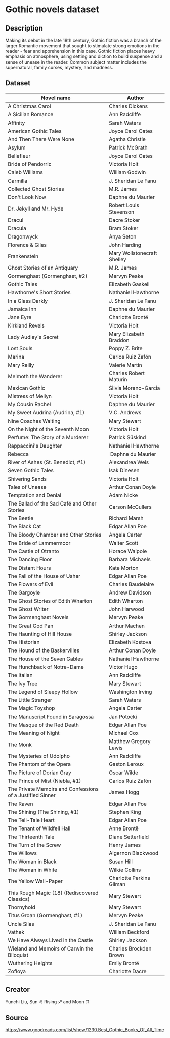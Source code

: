 # Gothic novels dataset

## Description
Making its debut in the late 18th century, Gothic fiction was a branch of the larger Romantic movement that sought to stimulate strong emotions in the reader - fear and apprehension in this case. Gothic fiction places heavy emphasis on atmosphere, using setting and diction to build suspense and a sense of unease in the reader. Common subject matter includes the supernatural, family curses, mystery, and madness.

## Dataset
| Novel name | Author |
|---|---|
|	A Christmas Carol	|	Charles Dickens	|
|	A Sicilian Romance	|	Ann Radcliffe	|
|	Affinity	|	Sarah Waters	|
|	American Gothic Tales	|	Joyce Carol Oates 	|
|	And Then There Were None	|	Agatha Christie	|
|	Asylum	|	Patrick McGrath	|
|	Bellefleur	|	Joyce Carol Oates	|
|	Bride of Pendorric	|	Victoria Holt	|
|	Caleb Williams	|	William Godwin	|
|	Carmilla	|	J. Sheridan Le Fanu	|
|	Collected Ghost Stories	|	M.R. James	|
|	Don't Look Now	|	Daphne du Maurier 	|
|	Dr. Jekyll and Mr. Hyde	|	Robert Louis Stevenson	|
|	Dracul	|	Dacre Stoker	|
|	Dracula	|	Bram Stoker	|
|	Dragonwyck	|	Anya Seton	|
|	Florence & Giles	|	John Harding	|
|	Frankenstein	|	Mary Wollstonecraft Shelley	|
|	Ghost Stories of an Antiquary	|	M.R. James	|
|	Gormenghast (Gormenghast, #2)	|	Mervyn Peake	|
|	Gothic Tales	|	Elizabeth Gaskell	|
|	Hawthorne's Short Stories	|	Nathaniel Hawthorne	|
|	In a Glass Darkly	|	J. Sheridan Le Fanu	|
|	Jamaica Inn	|	Daphne du Maurier	|
|	Jane Eyre	|	Charlotte Brontë	|
|	Kirkland Revels	|	Victoria Holt	|
|	Lady Audley's Secret	|	Mary Elizabeth Braddon	|
|	Lost Souls	|	Poppy Z. Brite	|
|	Marina	|	Carlos Ruiz Zafón	|
|	Mary Reilly	|	Valerie Martin 	|
|	Melmoth the Wanderer	|	Charles Robert Maturin	|
|	Mexican Gothic	|	Silvia Moreno-Garcia	|
|	Mistress of Mellyn	|	Victoria Holt 	|
|	My Cousin Rachel	|	Daphne du Maurier	|
|	My Sweet Audrina (Audrina, #1)	|	V.C. Andrews	|
|	Nine Coaches Waiting	|	Mary Stewart	|
|	On the Night of the Seventh Moon	|	Victoria Holt	|
|	Perfume: The Story of a Murderer	|	Patrick Süskind 	|
|	Rappaccini's Daughter	|	Nathaniel Hawthorne	|
|	Rebecca	|	 Daphne du Maurier	|
|	River of Ashes (St. Benedict, #1)	|	Alexandrea Weis 	|
|	Seven Gothic Tales	|	Isak Dinesen	|
|	Shivering Sands	|	Victoria Holt	|
|	Tales of Unease	|	Arthur Conan Doyle	|
|	Temptation and Denial	|	Adam Nicke 	|
|	The Ballad of the Sad Café and Other Stories	|	Carson McCullers 	|
|	The Beetle	|	Richard Marsh	|
|	The Black Cat	|	Edgar Allan Poe	|
|	The Bloody Chamber and Other Stories	|	Angela Carter	|
|	The Bride of Lammermoor	|	Walter Scott	|
|	The Castle of Otranto	|	Horace Walpole	|
|	The Dancing Floor	|	Barbara Michaels	|
|	The Distant Hours	|	Kate Morton 	|
|	The Fall of the House of Usher	|	Edgar Allan Poe	|
|	The Flowers of Evil	|	Charles Baudelaire  	|
|	The Gargoyle	|	Andrew Davidson	|
|	The Ghost Stories of Edith Wharton	|	Edith Wharton	|
|	The Ghost Writer	|	John Harwood 	|
|	The Gormenghast Novels	|	Mervyn Peake	|
|	The Great God Pan	|	Arthur Machen	|
|	The Haunting of Hill House	|	Shirley Jackson	|
|	The Historian	|	Elizabeth Kostova	|
|	The Hound of the Baskervilles 	|	Arthur Conan Doyle	|
|	The House of the Seven Gables	|	Nathaniel Hawthorne	|
|	The Hunchback of Notre-Dame	|	Victor Hugo	|
|	The Italian	|	Ann Radcliffe	|
|	The Ivy Tree	|	Mary Stewart	|
|	The Legend of Sleepy Hollow	|	Washington Irving	|
|	The Little Stranger	|	Sarah Waters	|
|	The Magic Toyshop	|	Angela Carter	|
|	The Manuscript Found in Saragossa	|	Jan Potocki	|
|	The Masque of the Red Death	|	Edgar Allan Poe	|
|	The Meaning of Night	|	Michael Cox	|
|	The Monk	|	Matthew Gregory Lewis	|
|	The Mysteries of Udolpho	|	Ann Radcliffe	|
|	The Phantom of the Opera	|	Gaston Leroux	|
|	The Picture of Dorian Gray	|	Oscar Wilde	|
|	The Prince of Mist (Niebla, #1)	|	Carlos Ruiz Zafón	|
|	The Private Memoirs and Confessions of a Justified Sinner	|	James Hogg	|
|	The Raven	|	Edgar Allan Poe	|
|	The Shining (The Shining, #1)	|	Stephen King 	|
|	The Tell-Tale Heart	|	Edgar Allan Poe	|
|	The Tenant of Wildfell Hall	|	Anne Brontë	|
|	The Thirteenth Tale	|	Diane Setterfield	|
|	The Turn of the Screw	|	Henry James	|
|	The Willows	|	Algernon Blackwood	|
|	The Woman in Black	|	Susan Hill	|
|	The Woman in White	|	Wilkie Collins	|
|	The Yellow Wall-Paper	|	Charlotte Perkins Gilman	|
|	This Rough Magic (18) (Rediscovered Classics)	|	Mary Stewart	|
|	Thornyhold	|	Mary Stewart	|
|	Titus Groan (Gormenghast, #1)	|	Mervyn Peake	|
|	Uncle Silas	|	J. Sheridan Le Fanu	|
|	Vathek	|	William Beckford	|
|	We Have Always Lived in the Castle	|	Shirley Jackson	|
|	Wieland and Memoirs of Carwin the Biloquist	|	Charles Brockden Brown	|
|	Wuthering Heights	|	Emily Brontë	|
|	Zofloya	|	Charlotte Dacre	|

## Creator 
Yunchi Liu, Sun :leo: Rising ♐ and Moon :gemini: 

## Source 
https://www.goodreads.com/list/show/1230.Best_Gothic_Books_Of_All_Time
